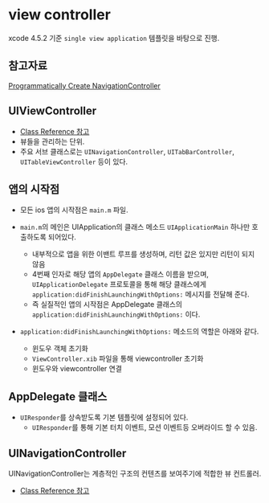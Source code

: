 # view controller

xcode 4.5.2 기준 `single view application` 템플릿을 바탕으로 진행.

## 참고자료

[Programmatically Create NavigationController](http://www.youtube.com/watch?v=pDNrFL1t9js)

## UIViewController

* [Class Reference 참고](https://developer.apple.com/library/ios/#documentation/UIKit/Reference/UIViewController_Class/Reference/Reference.html)
* 뷰들을 관리하는 단위.
* 주요 서브 클래스로는 `UINavigationController`, `UITabBarController`, `UITableViewController` 등이 있다.

## 앱의 시작점

* 모든 ios 앱의 시작점은 `main.m` 파일.
* `main.m`의 메인은 UIApplication의 클래스 메소드 `UIApplicationMain` 하나만 호출하도록 되어있다.
	* 내부적으로 앱을 위한 이밴트 루프를 생성하며, 리턴 값은 있지만 리턴이 되지 않음
	* 4번째 인자로 해당 앱의 `AppDelegate` 클래스 이름을 받으며, `UIApplicationDelegate` 프로토콜을 통해 해당 클래스에게` application:didFinishLaunchingWithOptions:` 메시지를 전달해 준다.
	* 즉 실질적인 앱의 시작점은 AppDelegate 클래스의 `application:didFinishLaunchingWithOptions:` 이다.

* `application:didFinishLaunchingWithOptions:` 메소드의 역할은 아래와 같다.
	* 윈도우 객체 초기화
	* `ViewController.xib` 파일을 통해 viewcontroller 초기화
	* 윈도우와 viewcontroller 연결

## AppDelegate 클래스

* `UIResponder`를 상속받도록 기본 템플릿에 설정되어 있다.
	* `UIResponder`를 통해 기본 터치 이벤트, 모션 이벤트등 오버라이드 할 수 있음.

## UINavigationController

UINavigationController는 계층적인 구조의 컨텐츠를 보여주기에 적합한 뷰 컨트롤러.

* [Class Reference 참고](https://developer.apple.com/library/ios/#documentation/UIKit/Reference/UINavigationController_Class/Reference/Reference.html)

